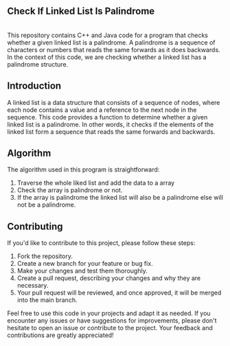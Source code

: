 <h2>Check If Linked List Is Palindrome</h2>
<br>
This repository contains C++ and Java code for a program that checks whether a given linked list is a palindrome. A palindrome is a sequence of characters or numbers that reads the same forwards as it does backwards. In the context of this code, we are checking whether a linked list has a palindrome structure.
<br>

## Introduction

A linked list is a data structure that consists of a sequence of nodes, where each node contains a value and a reference to the next node in the sequence. This code provides a function to determine whether a given linked list is a palindrome. In other words, it checks if the elements of the linked list form a sequence that reads the same forwards and backwards.<br>

## Algorithm

The algorithm used in this program is straightforward:<br>

1. Traverse the whole liked list and add the data  to a array<br>
2. Check the array is palindrome or not.<br>
3. If the array is palindrome the linked list will also be a palindrome else will not be a palindrome.<br>

## Contributing

If you'd like to contribute to this project, please follow these steps:<br>

1. Fork the repository.<br>
2. Create a new branch for your feature or bug fix.<br>
3. Make your changes and test them thoroughly.<br>
4. Create a pull request, describing your changes and why they are necessary.<br>
5. Your pull request will be reviewed, and once approved, it will be merged into the main branch.<br>

Feel free to use this code in your projects and adapt it as needed. If you encounter any issues or have suggestions for improvements, please don't hesitate to open an issue or contribute to the project. Your feedback and contributions are greatly appreciated!